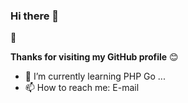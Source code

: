 ### Hi there 👋

🍭

**Thanks for visiting my GitHub profile**  😊

- 🌱 I’m currently learning PHP Go ...
- 📫 How to reach me: E-mail 


<!--
**honkkki/honkkki** is a ✨ _special_ ✨ repository because its `README.md` (this file) appears on your GitHub profile.

Here are some ideas to get you started:

- 🔭 I’m currently working on ...
- 🌱 I’m currently learning ...
- 👯 I’m looking to collaborate on ...
- 🤔 I’m looking for help with ...
- 💬 Ask me about ...
- 📫 How to reach me: ...
- 😄 Pronouns: ...
- ⚡ Fun fact: ...
-->
